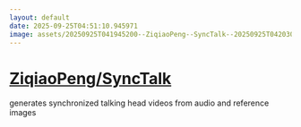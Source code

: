 ```yaml
---
layout: default
date: 2025-09-25T04:51:10.945971
image: assets/20250925T041945200--ZiqiaoPeng--SyncTalk--20250925T042030420--cropped.png
---
```


# [ZiqiaoPeng/SyncTalk](https://github.com/ZiqiaoPeng/SyncTalk)

generates synchronized talking head videos from audio and reference images
